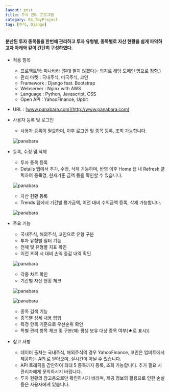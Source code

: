 ```yaml
---
layout: post
title: 주식 관리 프로그램
category: 04_ToyProject
tag: [주식, Django]
---
```



#### 분산된 투자 종목들을 한번에 관리하고 투자 유형별, 종목별로 자산 현황을 쉽게 파악하고자 아래와 같이 간단히 구성하였다.


- 적용 항목
	- 프로젝트명: 파나바라 (절대 팔지 않겠다는 의지로 해당 도메인 명으로 정함.)
	- 관리 마켓 : 국내주식, 미국주식, 코인
	- Framework : Django feat. Bootstrap
	- Webserver : Nginx with AWS
	- Language : Python, Javascript, CSS
	- Open API : YahooFinance, Upbit


- URL : [www.panabara.com](http://www.panabara.com)

- 사용자 등록 및 로그인
	- 사용자 등록이 필요하며, 이후 로그인 및 종목 등록, 조회 가능합니다.

	![panabara](/assets/images/panabara-firstpage.jpg)

- 등록, 수정 및 삭제
	- 투자 종목 등록
	- Details 탭에서 추가, 수정, 삭제 가능하며, 반영 이후 Home 탭 내 Refresh 클릭하여 종목명, 현재기준 금액 등을 확인할 수 있습니다.

	![panabara](/assets/images/panabara-details.jpg)

	- 자산 현황 등록
	- Trends 탭에서 기간별 평가금액, 이전 대비 수익금액 등록, 삭제 가능합니다.

	![panabara](/assets/images/panabara-trends.jpg)

- 주요 기능
	- 국내주식, 해외주식, 코인으로 유형 구분
	- 투자 유형별 필터 기능
	- 전체 및 유형별 지표 확인
	- 이전 조회 시 대비 손익 증감 내역 확인

	![panabara](/assets/images/panabara-summary.jpg)

	- 각종 차트 확인
	- 기간별 자산 현황 체크

	![panabara](/assets/images/panabara-chart1.jpg)

	![panabara](/assets/images/panabara-chart2.jpg)

	- 종목 검색 기능
	- 종목별 상세 내용 팝업
	- 특정 항목 기준으로 우선순위 확인
	- 특별 관리 항목 체크 및 구분(예: 평생 보유 대상 종목 여부(★로 표시))



- 참고 사항
	- 데이터 출처는 국내주식, 해외주식의 경우 YahooFinance, 코인은 업비트에서 제공하는 API 로 받아오며, 실시간이 아닐 수 있습니다.
	- API 트래픽을 감안하여 최대 5 종목까지 등록, 조회 가능합니다. 추가 필요 시 관리자에게 문의하시기 바랍니다.
	- 투자 현황의 참고용으로만 확인하시기 바라며, 제공 정보의 활용으로 인한 손실 등은 사용자에게 있습니다.
